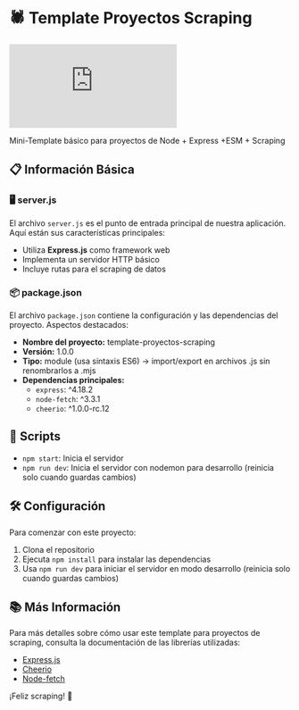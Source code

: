 # 🕷️ Template Proyectos Scraping

![Scraping Image](https://github.com/JuanjDes/template-scraping/edit/main/README.md)

Mini-Template básico para proyectos de Node + Express +ESM + Scraping

## 📋 Información Básica

### 🖥️ server.js

El archivo `server.js` es el punto de entrada principal de nuestra aplicación. Aquí están sus características principales:

- Utiliza **Express.js** como framework web
- Implementa un servidor HTTP básico
- Incluye rutas para el scraping de datos

### 📦 package.json

El archivo `package.json` contiene la configuración y las dependencias del proyecto. Aspectos destacados:

- **Nombre del proyecto:** template-proyectos-scraping
- **Versión:** 1.0.0
- **Tipo:** module (usa sintaxis ES6) -> import/export en archivos .js sin renombrarlos a .mjs
- **Dependencias principales:**
  - `express`: ^4.18.2
  - `node-fetch`: ^3.3.1
  - `cheerio`: ^1.0.0-rc.12

## 🚀 Scripts

- `npm start`: Inicia el servidor
- `npm run dev`: Inicia el servidor con nodemon para desarrollo (reinicia solo cuando guardas cambios)

## 🛠️ Configuración

Para comenzar con este proyecto:

1. Clona el repositorio
2. Ejecuta `npm install` para instalar las dependencias
3. Usa `npm run dev` para iniciar el servidor en modo desarrollo (reinicia solo cuando guardas cambios)

## 📚 Más Información

Para más detalles sobre cómo usar este template para proyectos de scraping, consulta la documentación de las librerías utilizadas:

- [Express.js](https://expressjs.com/)
- [Cheerio](https://cheerio.js.org/)
- [Node-fetch](https://github.com/node-fetch/node-fetch)

¡Feliz scraping! 🎉